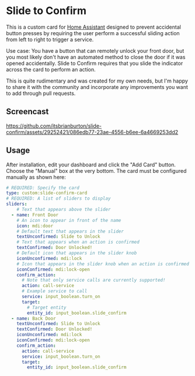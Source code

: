 # Slide to Confirm

This is a custom card for [Home Assistant](https://www.home-assistant.io) designed to prevent accidental button presses by requiring the user perform a successful sliding action from left to right to trigger a service.

Use case: You have a button that can remotely unlock your front door, but you most likely don't have an automated method to close the door if it was opened accidentally.  Slide to Confirm requires that you slide the indicator across the card to perform an action.

This is quite rudimentary and was created for my own needs, but I'm happy to share it with the community and incorporate any improvements you want to add through pull requests.

## Screencast
https://github.com/itsbrianburton/slide-confirm/assets/29252421/086edb77-23ae-4556-b6ee-6a4669253dd2

## Usage
After installation, edit your dashboard and click the "Add Card" button.  Choose the "Manual" box at the very bottom.  The card must be configured manually as shown here:

```yaml
# REQUIRED: Specify the card
type: custom:slide-confirm-card
# REQUIRED: A list of sliders to display
sliders:
    # Text that appears above the slider
  - name: Front Door
    # An icon to appear in front of the name
    icon: mdi:door
    # Default text that appears in the slider
    textUnconfirmed: Slide to Unlock
    # Text that appears when an action is confirmed
    textConfirmed: Door Unlocked!
    # Default icon that appears in the slider knob
    iconUnconfirmed: mdi:lock
    # Icon that appears in the slider knob when an action is confirmed
    iconConfirmed: mdi:lock-open
    confirm_action:
      # Note that only service calls are currently supported!
      action: call-service
      # Example service to call
      service: input_boolean.turn_on
      target:
        # Target entity
        entity_id: input_boolean.slide_confirm
  - name: Back Door
    textUnconfirmed: Slide to Unlock
    textConfirmed: Door Unlocked!
    iconUnconfirmed: mdi:lock
    iconConfirmed: mdi:lock-open
    confirm_action:
      action: call-service
      service: input_boolean.turn_on
      target:
        entity_id: input_boolean.slide_confirm
```
